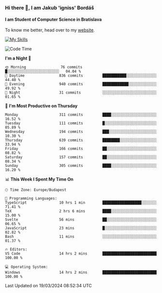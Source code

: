 ### Hi there 👋, I am Jakub 'igniss' Bordáš

#### I am Student of Computer Science in Bratislava
To know me better, head over to my [website](https://bordas.sk).

[![My Skills](https://skillicons.dev/icons?i=js,html,css,figma,svelte,java,kotlin,python,postgresql,typescript,nest,nodejs)](https://bordas.sk)


<!--START_SECTION:waka-->
![Code Time](http://img.shields.io/badge/Code%20Time-1%2C437%20hrs%208%20mins-blue)

**I'm a Night 🦉** 

```text
🌞 Morning                76 commits          █░░░░░░░░░░░░░░░░░░░░░░░░   04.04 % 
🌆 Daytime                836 commits         ███████████░░░░░░░░░░░░░░   44.40 % 
🌃 Evening                940 commits         ████████████░░░░░░░░░░░░░   49.92 % 
🌙 Night                  31 commits          ░░░░░░░░░░░░░░░░░░░░░░░░░   01.65 % 
```
📅 **I'm Most Productive on Thursday** 

```text
Monday                   311 commits         ████░░░░░░░░░░░░░░░░░░░░░   16.52 % 
Tuesday                  111 commits         █░░░░░░░░░░░░░░░░░░░░░░░░   05.89 % 
Wednesday                194 commits         ███░░░░░░░░░░░░░░░░░░░░░░   10.30 % 
Thursday                 639 commits         ████████░░░░░░░░░░░░░░░░░   33.94 % 
Friday                   166 commits         ██░░░░░░░░░░░░░░░░░░░░░░░   08.82 % 
Saturday                 157 commits         ██░░░░░░░░░░░░░░░░░░░░░░░   08.34 % 
Sunday                   305 commits         ████░░░░░░░░░░░░░░░░░░░░░   16.20 % 
```


📊 **This Week I Spent My Time On** 

```text
🕑︎ Time Zone: Europe/Budapest

💬 Programming Languages: 
TypeScript               10 hrs 1 min        ██████████████████░░░░░░░   71.41 % 
TeX                      2 hrs 6 mins        ████░░░░░░░░░░░░░░░░░░░░░   15.00 % 
Svelte                   56 mins             ██░░░░░░░░░░░░░░░░░░░░░░░   06.65 % 
JavaScript               23 mins             █░░░░░░░░░░░░░░░░░░░░░░░░   02.82 % 
Bash                     11 mins             ░░░░░░░░░░░░░░░░░░░░░░░░░   01.37 % 

🔥 Editors: 
VS Code                  14 hrs 2 mins       █████████████████████████   100.00 % 

💻 Operating System: 
Windows                  14 hrs 2 mins       █████████████████████████   100.00 % 
```


 Last Updated on 19/03/2024 08:52:34 UTC
<!--END_SECTION:waka-->
